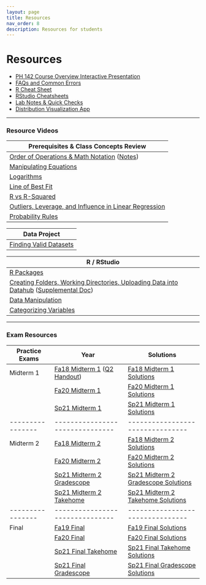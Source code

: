 ```yaml
---
layout: page
title: Resources
nav_order: 8
description: Resources for students
---
```

# Resources

- [PH 142 Course Overview Interactive Presentation](https://prezi.com/p/xpqdo6z9nbhw/learning-from-data/)
- [FAQs and Common Errors](https://ph142-ucb.github.io/sp22/faq/)
- [R Cheat Sheet](https://docs.google.com/document/d/1mVhjngYDDcrlOvaBB5SfuKaU3O1btxZU45BOj0DXc48/edit#) 
- [RStudio Cheatsheets](https://www.rstudio.com/resources/cheatsheets/)
- [Lab Notes & Quick Checks](https://docs.google.com/document/d/1mzU-mUZRzfSP5I1XY0tTvm5EfVqJfd9EBZgEpLFlIzo/edit#heading=h.4im559r5sk9y)
- [Distribution Visualization App](https://geneho.shinyapps.io/oomphstat-v2/_w_ff2f84d7/_w_c7a34e2e/)

<hr>

### Resource Videos

| Prerequisites & Class Concepts Review                                                                                                                               | 
|-------------------------------------------------------------------------------------------------------------------------------------------------------------------|
| [Order of Operations & Math Notation](https://www.youtube.com/watch?v=q169gG-f8NU) ([Notes](https://ph142-ucb.github.io/sp22/src/resource/review_math_nolan.pdf)) |
| [Manipulating Equations](https://www.youtube.com/watch?v=6zenzwW2iv8)                                                                                             |
| [Logarithms](https://www.youtube.com/watch?v=3Ygq9CqaNlA)                                                                                                         |
| [Line of Best Fit](https://www.youtube.com/watch?v=fQJCbrno2CQ)                                                                                                   |
| [R vs R-Squared](https://www.youtube.com/watch?v=WSFMBgEi3iw)                                                                                                     |
| [Outliers, Leverage, and Influence in Linear Regression](https://www.youtube.com/watch?v=_rHvQfwCQlg)                                                             |
| [Probability Rules](https://www.youtube.com/watch?v=phYMnGGT0Ro)                                                                                                  |

| Data Project                                      |
|---------------------------------------------------|
| [Finding Valid Datasets](https://www.youtube.com/watch?v=-W8aECcQ2dg)


| R / RStudio                                                                                                                                                                                                                     |
|---------------------------------------------------------------------------------------------------------------------------------------------------------------------------------------------------------------------------------|
| [R Packages](https://www.youtube.com/watch?v=FcnbaSm_vug)                                                                                                                                                                       |
| [Creating Folders, Working Directories, Uploading Data into Datahub](https://www.youtube.com/watch?v=iwRA5lI3XIM) ([Supplemental Doc](https://docs.google.com/document/d/1a00RtBiiaXoBKSk_2oStR6o7lmRe52PN6X6Mmr9vWrs/edit))    |
| [Data Manipulation](https://www.youtube.com/watch?v=96A0TuJ43hk)                                                                                                                                                                |
| [Categorizing Variables](https://youtu.be/wyJu6lX-2Vc)                                                                                                                                                                         |

<hr>

### Exam Resources

| Practice Exams | Year                          | Solutions                      |
|----------------|-------------------------------|--------------------------------|
| Midterm 1      | [Fa18 Midterm 1](https://ph142-ucb.github.io/fa21/src/resources/fa18-mt1.pdf) ([Q2 Handout](https://ph142-ucb.github.io/fa21/src/resources/fa18-mt1-supp.pdf)) | [Fa18 Midterm 1 Solutions](https://ph142-ucb.github.io/sp22/src/resource/fa18-mt1-sol.pdf) |
|                | [Fa20 Midterm 1](https://ph142-ucb.github.io/fa21/src/resources/fa20-mt1.pdf) | [Fa20 Midterm 1 Solutions](https://ph142-ucb.github.io/sp22/src/resource/fa20-mt1-sol.pdf) |
|                | [Sp21 Midterm 1](https://ph142-ucb.github.io/fa21/src/resources/sp21-mt1.pdf) | [Sp21 Midterm 1 Solutions](https://ph142-ucb.github.io/fa21/src/resources/sp21-mt1-sol.pdf) |
|----------------|-------------------------------|--------------------------------|
| Midterm 2      | [Fa18 Midterm 2](https://ph142-ucb.github.io/sp22/src/resource/mt2_fa18.pdf) | [Fa18 Midterm 2 Solutions](https://ph142-ucb.github.io/sp22/src/resource/mt2_fa18_SOLUTIONS.pdf) |
|                | [Fa20 Midterm 2](https://ph142-ucb.github.io/sp22/src/resource/mt2_fa20.pdf) | [Fa20 Midterm 2 Solutions](https://ph142-ucb.github.io/sp22/src/resource/mt2_fa20_SOLUTIONS.pdf) |
|                | [Sp21 Midterm 2 Gradescope](https://ph142-ucb.github.io/sp22/src/resource/mt2_sp21_gradescope.pdf) | [Sp21 Midterm 2 Gradescope Solutions](https://ph142-ucb.github.io/sp22/src/resource/mt2_sp21_gradescope_SOLUTIONS.pdf) |
|                | [Sp21 Midterm 2 Takehome](https://ph142-ucb.github.io/sp22/src/resource/mt2_sp21_takehome.pdf) | [Sp21 Midterm 2 Takehome Solutions](https://ph142-ucb.github.io/sp22/src/resource/mt2_sp21_takehome_SOLUTIONS.pdf) |
|----------------|-------------------------------|--------------------------------|
| Final          | [Fa19 Final](https://ph142-ucb.github.io/sp22/src/resource/final_fa19.pdf) | [Fa19 Final Solutions](https://ph142-ucb.github.io/sp22/src/resource/final_fa19_SOLUTIONS.pdf) |
|                | [Fa20 Final](https://ph142-ucb.github.io/sp22/src/resource/final_fa20.pdf) | [Fa20 Final Solutions](https://ph142-ucb.github.io/sp22/src/resource/final_fa20_SOLUTIONS.pdf) |
|                | [Sp21 Final Takehome](https://ph142-ucb.github.io/sp22/src/resource/final_sp21_takehome.pdf) | [Sp21 Final Takehome Solutions](https://ph142-ucb.github.io/sp22/src/resource/final_sp21_takehome_SOLUTIONS.pdf) |
|                | [Sp21 Final Gradescope](https://ph142-ucb.github.io/sp22/src/resource/final_sp21_timed.pdf) | [Sp21 Final Gradescope Solutions](https://ph142-ucb.github.io/sp22/src/resource/final_sp21_timed_SOLUTIONS.pdf) |


<!---
|------------|-------------------------------|--------------------------------|
| Final      | [Fa19 Final](https://ph142-ucb.github.io/fa21/src/resources/final/fa19_final.pdf) | [Fa19 Final Solutions](https://ph142-ucb.github.io/fa21/src/resources/final/fa19_final_sol.pdf) |
|            | [Sp19 Final](https://ph142-ucb.github.io/fa21/src/resources/final/sp19_final.pdf) | [Sp19 Final Solutions](https://ph142-ucb.github.io/fa21/src/resources/final/sp19_final_sol.pdf) |
|            | [Extra Practice Questions](https://ph142-ucb.github.io/fa21/src/resources/final/extra_practice_q.pdf) | [Extra Practice Questions Solutions](https://ph142-ucb.github.io/fa21/src/resources/final/extra_practice_q_sol.pdf) -->
